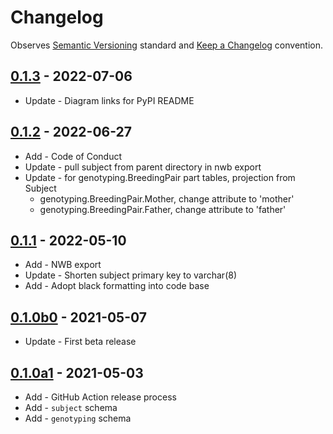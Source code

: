 # Changelog

Observes [Semantic Versioning](https://semver.org/spec/v2.0.0.html) standard and [Keep a Changelog](https://keepachangelog.com/en/1.0.0/) convention.

## [0.1.3] - 2022-07-06

+ Update - Diagram links for PyPI README

## [0.1.2] - 2022-06-27

+ Add - Code of Conduct
+ Update - pull subject from parent directory in nwb export
+ Update - for genotyping.BreedingPair part tables, projection from Subject
  + genotyping.BreedingPair.Mother, change attribute to 'mother'
  + genotyping.BreedingPair.Father, change attribute to 'father'

## [0.1.1] - 2022-05-10

+ Add - NWB export
+ Update - Shorten subject primary key to varchar(8)
+ Add - Adopt black formatting into code base

## [0.1.0b0] - 2021-05-07

+ Update - First beta release

## [0.1.0a1] - 2021-05-03

+ Add - GitHub Action release process
+ Add - `subject` schema
+ Add - `genotyping` schema

[0.1.3]: https://github.com/datajoint/element-animal/releases/tag/0.1.3
[0.1.2]: https://github.com/datajoint/element-animal/releases/tag/0.1.2
[0.1.1]: https://github.com/datajoint/element-animal/releases/tag/0.1.1
[0.1.0b0]: https://github.com/datajoint/element-animal/releases/tag/0.1.0b0
[0.1.0a1]: https://github.com/datajoint/element-animal/releases/tag/0.1.0a1
